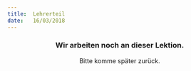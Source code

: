 ```yaml
---
title:  Lehrerteil
date:   16/03/2018
---
```


### <center>Wir arbeiten noch an dieser Lektion.</center>
<center>Bitte komme später zurück.</center>